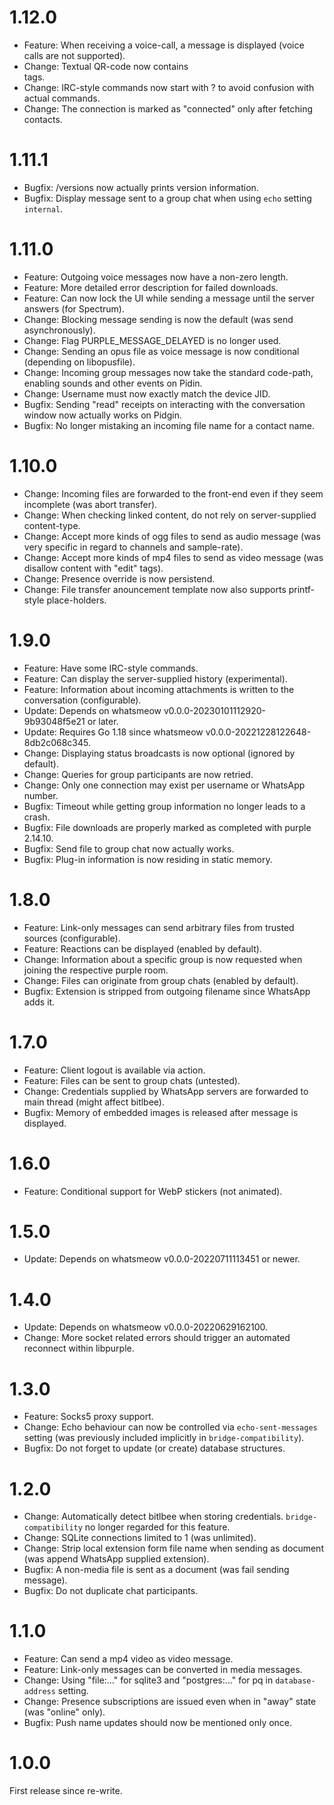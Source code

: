 # 1.12.0

* Feature: When receiving a voice-call, a message is displayed (voice calls are not supported).
* Change: Textual QR-code now contains <br> tags.
* Change: IRC-style commands now start with ? to avoid confusion with actual commands.
* Change: The connection is marked as "connected" only after fetching contacts.

# 1.11.1

* Bugfix: /versions now actually prints version information.
* Bugfix: Display message sent to a group chat when using `echo` setting `internal`.

# 1.11.0

* Feature: Outgoing voice messages now have a non-zero length.
* Feature: More detailed error description for failed downloads.
* Feature: Can now lock the UI while sending a message until the server answers (for Spectrum).
* Change: Blocking message sending is now the default (was send asynchronously).
* Change: Flag PURPLE_MESSAGE_DELAYED is no longer used.
* Change: Sending an opus file as voice message is now conditional (depending on libopusfile).
* Change: Incoming group messages now take the standard code-path, enabling sounds and other events on Pidin.
* Change: Username must now exactly match the device JID.
* Bugfix: Sending "read" receipts on interacting with the conversation window now actually works on Pidgin.
* Bugfix: No longer mistaking an incoming file name for a contact name.

# 1.10.0

* Change: Incoming files are forwarded to the front-end even if they seem incomplete (was abort transfer).
* Change: When checking linked content, do not rely on server-supplied content-type.
* Change: Accept more kinds of ogg files to send as audio message (was very specific in regard to channels and sample-rate).
* Change: Accept more kinds of mp4 files to send as video message (was disallow content with "edit" tags).
* Change: Presence override is now persistend.
* Change: File transfer anouncement template now also supports printf-style place-holders.

# 1.9.0

* Feature: Have some IRC-style commands.
* Feature: Can display the server-supplied history (experimental).
* Feature: Information about incoming attachments is written to the conversation (configurable).
* Update: Depends on whatsmeow v0.0.0-20230101112920-9b93048f5e21 or later.
* Update: Requires Go 1.18 since whatsmeow v0.0.0-20221228122648-8db2c068c345.
* Change: Displaying status broadcasts is now optional (ignored by default).
* Change: Queries for group participants are now retried.
* Change: Only one connection may exist per username or WhatsApp number.
* Bugfix: Timeout while getting group information no longer leads to a crash.
* Bugfix: File downloads are properly marked as completed with purple 2.14.10.
* Bugfix: Send file to group chat now actually works.
* Bugfix: Plug-in information is now residing in static memory.

# 1.8.0

* Feature: Link-only messages can send arbitrary files from trusted sources (configurable).
* Feature: Reactions can be displayed (enabled by default).
* Change: Information about a specific group is now requested when joining the respective purple room.
* Change: Files can originate from group chats (enabled by default).
* Bugfix: Extension is stripped from outgoing filename since WhatsApp adds it.

# 1.7.0

* Feature: Client logout is available via action.
* Feature: Files can be sent to group chats (untested).
* Change: Credentials supplied by WhatsApp servers are forwarded to main thread (might affect bitlbee).
* Bugfix: Memory of embedded images is released after message is displayed.

# 1.6.0

* Feature: Conditional support for WebP stickers (not animated).

# 1.5.0

* Update: Depends on whatsmeow v0.0.0-20220711113451 or newer.

# 1.4.0

* Update: Depends on whatsmeow v0.0.0-20220629162100.
* Change: More socket related errors should trigger an automated reconnect within libpurple.

# 1.3.0

* Feature: Socks5 proxy support.
* Change: Echo behaviour can now be controlled via `echo-sent-messages` setting (was previously included implicitly in `bridge-compatibility`).
* Bugfix: Do not forget to update (or create) database structures.

# 1.2.0

* Change: Automatically detect bitlbee when storing credentials. `bridge-compatibility` no longer regarded for this feature.
* Change: SQLite connections limited to 1 (was unlimited).
* Change: Strip local extension form file name when sending as document (was append WhatsApp supplied extension).
* Bugfix: A non-media file is sent as a document (was fail sending message).
* Bugfix: Do not duplicate chat participants.

# 1.1.0

* Feature: Can send a mp4 video as video message.
* Feature: Link-only messages can be converted in media messages.
* Change: Using "file:…" for sqlite3 and "postgres:…" for pq in `database-address` setting.
* Change: Presence subscriptions are issued even when in "away" state (was "online" only).
* Bugfix: Push name updates should now be mentioned only once.

# 1.0.0

First release since re-write.
